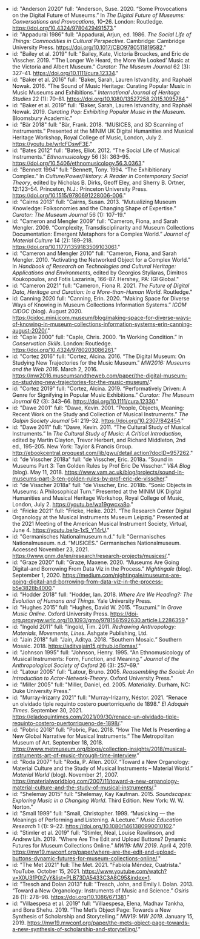   - id: "Anderson 2020"
    full: "Anderson, Suse. 2020. “Some Provocations on the Digital Future of Museums.” In *The Digital Future of Museums: Conversations and Provocations*, 10–26. London: Routledge. https://doi.org/10.4324/9780429491573."
  - id: "Appadurai 1986"
    full: "Appadurai, Arjun, ed. 1986. *The Social Life of Things: Commodities in Cultural Perspective*. Cambridge: Cambridge University Press. https://doi.org/10.1017/CBO9780511819582."
  - id: "Bailey et al. 2019"
    full: "Bailey, Kate, Victoria Broackes, and Eric de Visscher. 2019. “‘The Longer We Heard, the More We Looked’ Music at the Victoria and Albert Museum.” *Curator: The Museum Journal*  62 (3): 327–41. https://doi.org/10.1111/cura.12334."
  - id: "Baker et al. 2016"
    full: "Baker, Sarah, Lauren Istvandity, and Raphaël Nowak. 2016. “The Sound of Music Heritage: Curating Popular Music in Music Museums and Exhibitions.” *International Journal of Heritage Studies* 22 (1): 70–81. https://doi.org/10.1080/13527258.2015.1095784."
  - id: "Baker et al. 2019"
    full: "Baker, Sarah, Lauren Istvandity, and Raphaël Nowak. 2019. *Curating Pop: Exhibiting Popular Music in the Museum*. Bloomsbury Academic."
  - id: "Bär 2018"
    full: "Bär, Frank. 2018. “MUSICES, and 3D Scanning of Instruments.” Presented at the MINIM UK Digital Humanities and Musical Heritage Workshop, Royal College of Music, London, July 2. https://youtu.be/wrlcFDswF3E."
  - id: "Bates 2012"
    full: "Bates, Eliot. 2012. “The Social Life of Musical Instruments.” *Ethnomusicology* 56 (3): 363–95. https://doi.org/10.5406/ethnomusicology.56.3.0363."
  - id: "Bennett 1994"
    full: "Bennett, Tony. 1994. “The Exhibitionary Complex.” In *Culture/Power/History: A Reader in Contemporary Social Theory*, edited by Nicholas B. Dirks, Geoff Eley, and Sherry B. Ortner, 12:123–54. Princeton, N.J.: Princeton University Press. https://doi.org/10.1515/9780691228006-006."
  - id: "Cairns 2013"
    full: "Cairns, Susan. 2013. “Mutualizing Museum Knowledge: Folksonomies and the Changing Shape of Expertise.” *Curator: The Museum Journal* 56 (1): 107–19."
  - id: "Cameron and Mengler 2009"
    full: "Cameron, Fiona, and Sarah Mengler. 2009. “Complexity, Transdisciplinarity and Museum Collections Documentation: Emergent Metaphors for a Complex World.” *Journal of Material Culture* 14 (2): 189–218. https://doi.org/10.1177/1359183509103061."
  - id: "Cameron and Mengler 2010"
    full: "Cameron, Fiona, and Sarah Mengler. 2010. “Activating the Networked Object for a Complex World.” In *Handbook of Research on Technologies and Cultural Heritage: Applications and Environments*, edited by Georgios Styliaras, Dimitros Koukopoulos, and Fotis Lazarinis, 166–87. Hershey, PA: IGI Global."
  - id: "Cameron 2021"
    full: "Cameron, Fiona R. 2021. *The Future of Digital Data, Heritage and Curation: In a More-than-Human World*. Routledge."
  - id: Canning 2020
    full: "Canning, Erin. 2020. “Making Space for Diverse Ways of Knowing in Museum Collections Information Systems.” *ICOM CIDOC* (blog). August 2020. https://cidoc.mini.icom.museum/blog/making-space-for-diverse-ways-of-knowing-in-museum-collections-information-systems-erin-canning-august-2020/."
  - id: "Caple 2000"
    full: "Caple, Chris. 2000. “In Working Condition.” In *Conservation Skills*. London: Routledge. https://doi.org/10.4324/9780203086261."
  - id: "Cortez 2016"
    full: "Cortez, Alcina. 2016. “The Digital Museum: On Studying New Trajectories for the Music Museum.” *MW2016: Museums and the Web 2016*. March 2, 2016. https://mw2016.museumsandtheweb.com/paper/the-digital-museum-on-studying-new-trajectories-for-the-music-museum/."
  - id: "Cortez 2019"
    full: "Cortez, Alcina. 2019. “Performatively Driven: A Genre for Signifying in Popular Music Exhibitions.” *Curator: The Museum Journal* 62 (3): 343–66. https://doi.org/10.1111/cura.12330."
  - id: "Dawe 2001"
    full: "Dawe, Kevin. 2001. “People, Objects, Meaning: Recent Work on the Study and Collection of Musical Instruments.” *The Galpin Society Journal* 54: 219–32. https://doi.org/10.2307/842454."
  - id: "Dawe 2011"
    full: "Dawe, Kevin. 2011. “The Cultural Study of Musical Instruments.” In *The Cultural Study of Music: A Critical Introduction*, edited by Martin Clayton, Trevor Herbert, and Richard Middleton, 2nd ed., 195–205. New York: Taylor & Francis Group. http://ebookcentral.proquest.com/lib/gwu/detail.action?docID=957262."
  - id: "de Visscher 2018a"
    full: "de Visscher, Eric. 2018a. “Sound in Museums Part 3: Ten Golden Rules by Prof Eric De Visscher.” *V&A Blog* (blog). May 11, 2018. https://www.vam.ac.uk/blog/projects/sound-in-museums-part-3-ten-golden-rules-by-prof-eric-de-visscher."
  - id: "de Visscher 2018a"
    full: "de Visscher, Eric. 2018b. “Sonic Objects in Museums: A Philosophical Turn.” Presented at the MINIM UK Digital Humanities and Musical Heritage Workshop, Royal College of Music, London, July 2. https://youtu.be/wa19gwcxa8o."
  - id: "Fricke 2021"
    full: "Fricke, Heike. 2021. “The Research Center Digital Organology at the Musical Instruments Museum Leipzig.” Presented at the 2021 Meeting of the American Musical Instrument Society, Virtual, June 4. https://youtu.be/q-1xS_Y14rU."
  - id: "Germanisches Nationalmuseum n.d."
    full: "Germanisches Nationalmuseum. n.d. “MUSICES.” Germanisches Nationalmuseum. Accessed November 23, 2021. https://www.gnm.de/en/research/research-projects/musices/."
  - id: "Graze 2020"
    full: "Graze, Maxene. 2020. “Museums Are Going Digital-and Borrowing From Data Viz in the Process.” *Nightingale* (blog). September 1, 2020. https://medium.com/nightingale/museums-are-going-digital-and-borrowing-from-data-viz-in-the-process-b5e3828b4000."
  - id: "Hodder 2018"
    full: "Hodder, Ian. 2018. *Where Are We Heading?: The Evolution of Humans and Things*. Yale University Press.
  - id: "Hughes 2015"
    full: "Hughes, David W. 2015. “Tsuzumi.” In *Grove Music Online*. Oxford University Press. https://doi-org.proxygw.wrlc.org/10.1093/gmo/9781561592630.article.L2286359."
  - id: "Ingold 2011"
    full: "Ingold, Tim. 2011. *Redrawing Anthropology: Materials, Movements, Lines*. Ashgate Publishing, Ltd.
  - id: "Jain 2018"
    full: "Jain, Aditya. 2018. “Southern Mosaic.” Southern Mosaic. 2018. https://adityajain15.github.io/lomax/."
  - id: "Johnson 1995"
    full: "Johnson, Henry. 1995. “An Ethnomusicology of Musical Instruments: Form, Function, and Meaning.” *Journal of the Anthropological Society of Oxford* 26 (3): 257–69."
  - id: "Latour 2005"
    full: "Latour, Bruno. 2005. *Reassembling the Social: An Introduction to Actor-Network-Theory*. Oxford University Press."
  - id: "Miller 2005"
    full: "Miller, Daniel, ed. 2005. *Materiality*. Durham, NC: Duke University Press."
  - id: "Murray-Irizarry 2021"
    full: "Murray-Irizarry, Néstor. 2021. “Renace un olvidado tiple requinto costero puertorriqueño de 1898.” *El Adoquín Times*. September 30, 2021. https://eladoquintimes.com/2021/09/30/renace-un-olvidado-tiple-requinto-costero-puertorriqueno-de-1898/."
  - id: "Pobric 2018"
    full: "Pobric, Pac. 2018. “How The Met Is Presenting a New Global Narrative for Musical Instruments.” The Metropolitan Museum of Art. September 18, 2018. https://www.metmuseum.org/blogs/collection-insights/2018/musical-instruments-art-of-music-through-time-interview."
  - id: "Roda 2007"
    full: "Roda, P. Allen. 2007. “Toward a New Organology: Material Culture and the Study of Musical Instruments – Material World.” *Material World* (blog). November 21, 2007. https://materialworldblog.com/2007/11/toward-a-new-organology-material-culture-and-the-study-of-musical-instruments/."
  - id: "Shelemay 2015"
    full: "Shelemay, Kay Kaufman. 2015. *Soundscapes: Exploring Music in a Changing World*. Third Edition. New York: W. W. Norton."
  - id: "Small 1999"
    full: "Small, Christopher. 1999. “Musicking — the Meanings of Performing and Listening. A Lecture.” *Music Education Research* 1 (1): 9–22. https://doi.org/10.1080/1461380990010102."
  - id: "Stimler et al. 2019"
    full: "Stimler, Neal, Louise Rawlinson, and Andrew Lih. 2019. “Where Are The Edit and Upload Buttons? Dynamic Futures for Museum Collections Online.” *MW19: MW 2019*. April 4, 2019. https://mw19.mwconf.org/paper/where-are-the-edit-and-upload-buttons-dynamic-futures-for-museum-collections-online/."
  - id: "The Met 2021"
    full: The Met. 2021. “Fabiola Méndez, Cuatrista.” YouTube. October 15, 2021. https://www.youtube.com/watch?v=X0U3fP0tZyY&list=PLB73DA5433C3A8C95&index=1.
  - id: "Tresch and Dolan 2013"
    full: "Tresch, John, and Emily I. Dolan. 2013. “Toward a New Organology: Instruments of Music and Science.” *Osiris*  28 (1): 278–98. https://doi.org/10.1086/671381."
  - id: "Villaespesa et al. 2019"
    full: "Villaespesa, Elena, Madhav Tankha, and Bora Shehu. 2019. “The Met’s Object Page: Towards a New Synthesis of Scholarship and Storytelling.” *MW19: MW 2019*. January 15, 2019. https://mw19.mwconf.org/paper/the-mets-object-page-towards-a-new-synthesis-of-scholarship-and-storytelling/."
